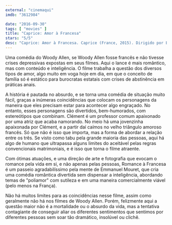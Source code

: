 ```yaml
---
external: "cinemaqui"
imdb: "3612984"

date: "2016-09-30"
tags: [ "movies" ]
title: "Caprice: Amor à Francesa"
stars: "5/5"
desc: "Caprice: Amor à Francesa. Caprice (France, 2015). Dirigido por Emmanuel Mouret. Escrito por Emmanuel Mouret. Com Virginie Efira, Anaïs Demoustier, Laurent Stocker, Emmanuel Mouret, Thomas Blanchard, Mathilde Warnier, Olivier Cruveiller, Botum Dupuis, Néo Rouleau."
---
```

Uma comédia do Woody Allen, se Woody Allen fosse francês e não tivesse crises depressivas expostas em seus filmes. Aqui o lance é mais romântico, mas com conteúdo e inteligência. O filme trabalha a questão dos diversos tipos de amor, algo muito em voga hoje em dia, em que o conceito de família só é estático para burocratas estatais com crises de abstinência em práticas anais.

A história é pautada no absurdo, e se torna uma comédia de situação muito fácil, graças a inúmeras coincidências que colocam os personagens da maneira que eles precisam estar para acontecer algo engraçado. No entanto, esses personagens são divertidos, bem-humorados, com estereótipos que combinam. Clément é um professor comum apaixonado por uma atriz que acaba namorando. No meio há uma jovenzinha apaixonada por Clément, e a partir daí caímos no velho triângulo amoroso francês. Só que não é isso que importa, mas a forma de abordar a relação entre os três. Se visto como tabu pela grande maioria das pessoas, aqui há algo de humano que ultrapassa alguns limites do aceitável pelas regras convencionais matrimoniais, e é isso que torna o filme atraente.

Com ótimas atuações, e uma direção de arte e fotografia que evocam o romance pela vida em si, e não apenas pelas pessoas, Romance à Francesa é um passeio agradabilíssimo pela mente de Emmanuel Mouret, que cria uma comédia romântica divertida sem dispensar a inteligência, abordando temas de "poliamor" com sutileza e em uma maneira comercialmente viável (pelo menos na França).

Não há muitos limites para as coincidências nesse filme, assim como geralmente não há nos filmes de Woody Allen. Porém, felizmente aqui a questão maior não é a mortalidade ou o absurdo da vida, mas a tentativa contagiante de conseguir aliar os diferentes sentimentos que sentimos por diferentes pessoas sem soar tão dramático, insolúvel ou clichê.

